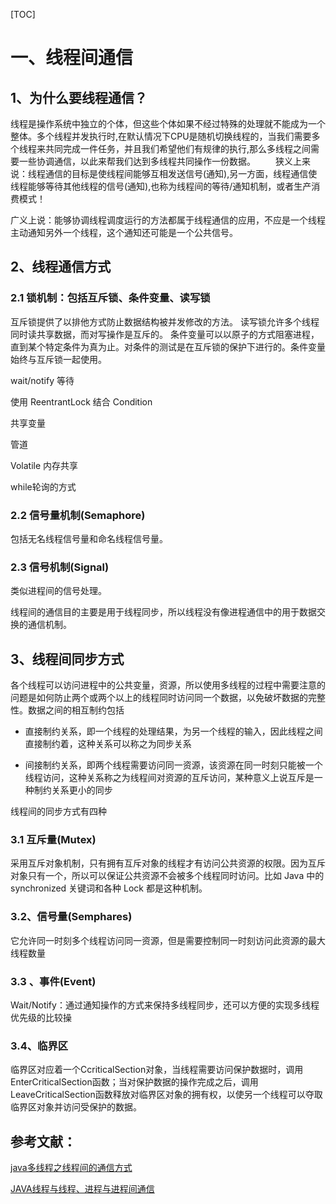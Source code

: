 [TOC]

# 一、线程间通信

## 1、为什么要线程通信？

线程是操作系统中独立的个体，但这些个体如果不经过特殊的处理就不能成为一个整体。多个线程并发执行时,在默认情况下CPU是随机切换线程的，当我们需要多个线程来共同完成一件任务，并且我们希望他们有规律的执行,那么多线程之间需要一些协调通信，以此来帮我们达到多线程共同操作一份数据。
  狭义上来说：线程通信的目标是使线程间能够互相发送信号(通知),另一方面，线程通信使线程能够等待其他线程的信号(通知),也称为线程间的等待/通知机制，或者生产消费模式！

广义上说：能够协调线程调度运行的方法都属于线程通信的应用，不应是一个线程主动通知另外一个线程，这个通知还可能是一个公共信号。



## 2、线程通信方式

### 2.1   锁机制：包括互斥锁、条件变量、读写锁

互斥锁提供了以排他方式防止数据结构被并发修改的方法。 
		读写锁允许多个线程同时读共享数据，而对写操作是互斥的。 
		条件变量可以以原子的方式阻塞进程，直到某个特定条件为真为止。对条件的测试是在互斥锁的保护下进行的。条件变量始终与互斥锁一起使用。



wait/notify 等待

使用 ReentrantLock 结合 Condition

共享变量

管道

Volatile 内存共享

while轮询的方式



### 2.2    信号量机制(Semaphore)

包括无名线程信号量和命名线程信号量。



### 2.3    信号机制(Signal)

类似进程间的信号处理。

线程间的通信目的主要是用于线程同步，所以线程没有像进程通信中的用于数据交换的通信机制。



## 3、线程间同步方式

各个线程可以访问进程中的公共变量，资源，所以使用多线程的过程中需要注意的问题是如何防止两个或两个以上的线程同时访问同一个数据，以免破坏数据的完整性。数据之间的相互制约包括

- 直接制约关系，即一个线程的处理结果，为另一个线程的输入，因此线程之间直接制约着，这种关系可以称之为同步关系

- 间接制约关系，即两个线程需要访问同一资源，该资源在同一时刻只能被一个线程访问，这种关系称之为线程间对资源的互斥访问，某种意义上说互斥是一种制约关系更小的同步

  

线程间的同步方式有四种

### 3.1  互斥量(Mutex)

采用互斥对象机制，只有拥有互斥对象的线程才有访问公共资源的权限。因为互斥对象只有一个，所以可以保证公共资源不会被多个线程同时访问。比如 Java 中的 synchronized 关键词和各种 Lock 都是这种机制。

### 3.2、信号量(Semphares) 

它允许同一时刻多个线程访问同一资源，但是需要控制同一时刻访问此资源的最大线程数量

### 3.3 、事件(Event) 

Wait/Notify：通过通知操作的方式来保持多线程同步，还可以方便的实现多线程优先级的比较操

### 3.4、临界区

临界区对应着一个CcriticalSection对象，当线程需要访问保护数据时，调用EnterCriticalSection函数；当对保护数据的操作完成之后，调用LeaveCriticalSection函数释放对临界区对象的拥有权，以使另一个线程可以夺取临界区对象并访问受保护的数据。







## 参考文献：

[java多线程之线程间的通信方式](https://www.cnblogs.com/hapjin/p/5492619.html)

[JAVA线程与线程、进程与进程间通信](https://blog.csdn.net/ls5718/article/details/51878770)





